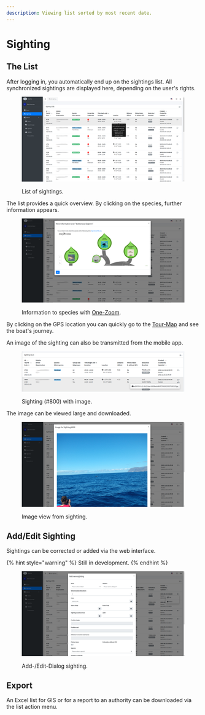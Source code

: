```yaml
---
description: Viewing list sorted by most recent date.
---
```


# Sighting

## The List

After logging in, you automatically end up on the sightings list. All synchronized sightings are displayed here, depending on the user's rights.

<figure><img src="../../.gitbook/assets/mwpa_screenshot_sighting1.png" alt=""><figcaption><p>List of sightings.</p></figcaption></figure>

The list provides a quick overview. By clicking on the species, further information appears.

<figure><img src="../../.gitbook/assets/mwpa_screenshot_sighting2.png" alt=""><figcaption><p>Information to species with <a href="https://www.onezoom.org/">One-Zoom</a>.</p></figcaption></figure>

By clicking on the GPS location you can quickly go to the [Tour-Map](tours.md#tour-map) and see the boat's journey.

An image of the sighting can also be transmitted from the mobile app.

<figure><img src="../../.gitbook/assets/mwpa_screenshot_sighting3.png" alt=""><figcaption><p>Sighting (#800) with image.</p></figcaption></figure>

The image can be viewed large and downloaded.

<figure><img src="../../.gitbook/assets/mwpa_screenshot_sighting4.png" alt=""><figcaption><p>Image view from sighting.</p></figcaption></figure>

## Add/Edit Sighting

Sightings can be corrected or added via the web interface.

{% hint style="warning" %}
Still in development.
{% endhint %}

<figure><img src="../../.gitbook/assets/mwpa_screenshot_sighting_edit.png" alt=""><figcaption><p>Add-/Edit-Dialog sighting.</p></figcaption></figure>

## Export

An Excel list for GIS or for a report to an authority can be downloaded via the list action menu.
